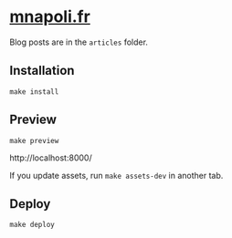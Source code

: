 # [mnapoli.fr](http://mnapoli.fr)

Blog posts are in the `articles` folder.

## Installation

```
make install
```

## Preview

```
make preview
```

http://localhost:8000/

If you update assets, run `make assets-dev` in another tab.

## Deploy

```
make deploy
```

